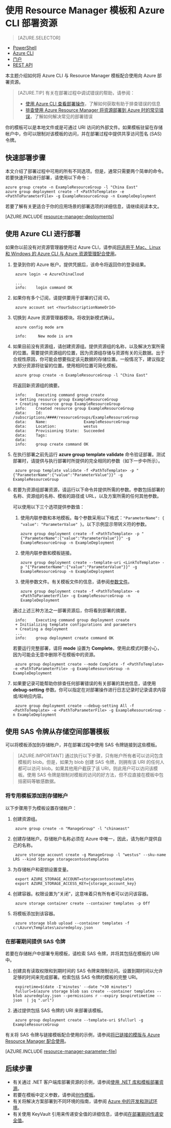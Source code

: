 <properties
   pageTitle="使用 Azure CLI 和模板部署资源 | Azure"
   description="使用 Azure Resource Manager 和 Azure CLI 将资源部署到 Azure。资源在 Resource Manager 模板中定义。"
   services="azure-resource-manager"
   documentationCenter="na"
   authors="tfitzmac"
   manager="timlt"
   editor="tysonn"/>  


<tags
   ms.service="azure-resource-manager"
   ms.devlang="na"
   ms.topic="article"
   ms.tgt_pltfrm="na"
   ms.workload="na"
   ms.date="08/15/2016"
   wacn.date="11/21/2016"
   ms.author="tomfitz"/>  


# 使用 Resource Manager 模板和 Azure CLI 部署资源

> [AZURE.SELECTOR]
- [PowerShell](/documentation/articles/resource-group-template-deploy/)
- [Azure CLI](/documentation/articles/resource-group-template-deploy-cli/)
- [门户](/documentation/articles/resource-group-template-deploy-portal/)
- [REST API](/documentation/articles/resource-group-template-deploy-rest/)

本主题介绍如何将 Azure CLI 与 Resource Manager 模板配合使用向 Azure 部署资源。

> [AZURE.TIP] 有关在部署过程中调试错误的帮助，请参阅：
>
> - [使用 Azure CLI 查看部署操作](/documentation/articles/resource-manager-troubleshoot-deployments-cli/)，了解如何获取有助于排查错误的信息
> - [排查使用 Azure Resource Manager 将资源部署到 Azure 时的常见错误](/documentation/articles/resource-manager-common-deployment-errors/)，了解如何解决常见的部署错误

你的模板可以是本地文件或是可通过 URI 访问的外部文件。如果模板驻留在存储帐户中，你可以限制对该模板的访问，并在部署过程中提供共享访问签名 (SAS) 令牌。

## 快速部署步骤

本文介绍了部署过程中可用的所有不同选项。但是，通常只需要两个简单的命令。若要快速开始进行部署，请使用以下命令：

    azure group create -n ExampleResourceGroup -l "China East"
    azure group deployment create -f <PathToTemplate> -e <PathToParameterFile> -g ExampleResourceGroup -n ExampleDeployment

若要了解有关更适合于你的应用场景的部署选项的详细信息，请继续阅读本文。

[AZURE.INCLUDE [resource-manager-deployments](../includes/resource-manager-deployments.md)]

## 使用 Azure CLI 进行部署

如果你以前没有对资源管理器使用过 Azure CLI，请参阅[将适用于 Mac、Linux 和 Windows 的 Azure CLI 与 Azure 资源管理配合使用](/documentation/articles/xplat-cli-azure-resource-manager/)。

1. 登录到你的 Azure 帐户。提供凭据后，该命令将返回你的登录结果。

        azure login -e AzureChinaCloud
  
        ...
        info:    login command OK

2. 如果你有多个订阅，请提供要用于部署的订阅 ID。

        azure account set <YourSubscriptionNameOrId>

3. 切换到 Azure 资源管理器模块。将收到新模式确认。

        azure config mode arm
   
        info:     New mode is arm

4. 如果目前没有资源组，请创建资源组。提供资源组的名称，以及解决方案所需的位置。需要提供资源组的位置，因为资源组存储与资源有关的元数据。出于合规性原因，你可能会想要指定该元数据的存储位置。一般情况下，建议指定大部分资源将驻留的位置。使用相同位置可简化模板。

        azure group create -n ExampleResourceGroup -l "China East"

     将返回新资源组的摘要。
   
        info:    Executing command group create
        + Getting resource group ExampleResourceGroup
        + Creating resource group ExampleResourceGroup
        info:    Created resource group ExampleResourceGroup
        data:    Id:                  /subscriptions/####/resourceGroups/ExampleResourceGroup
        data:    Name:                ExampleResourceGroup
        data:    Location:            westus
        data:    Provisioning State:  Succeeded
        data:    Tags:
        data:
        info:    group create command OK

5. 在执行部署之前先运行 **azure group template validate** 命令验证部署。测试部署时，请提供与执行部署时所提供的完全相同的参数（如下一步中所示）。

        azure group template validate -f <PathToTemplate> -p "{"ParameterName":{"value":"ParameterValue"}}" -g ExampleResourceGroup

5. 若要为资源组部署资源，请运行以下命令并提供所需的参数。参数包括部署的名称、资源组的名称、模板的路径或 URL，以及方案所需的任何其他参数。
   
     可以使用以下三个选项提供参数值：

     1. 使用内联参数和本地模板。每个参数采用以下格式：`"ParameterName": { "value": "ParameterValue" }`。以下示例显示带转义符的参数。

            azure group deployment create -f <PathToTemplate> -p "{"ParameterName":{"value":"ParameterValue"}}" -g ExampleResourceGroup -n ExampleDeployment

     2. 使用内联参数和模板链接。

            azure group deployment create --template-uri <LinkToTemplate> -p "{"ParameterName":{"value":"ParameterValue"}}" -g ExampleResourceGroup -n ExampleDeployment

     3. 使用参数文件。有关模板文件的信息，请参阅[参数文件](#parameter-file)。
    
            azure group deployment create -f <PathToTemplate> -e <PathToParameterFile> -g ExampleResourceGroup -n ExampleDeployment

     通过上述三种方法之一部署资源后，你将看到部署的摘要。
  
        info:    Executing command group deployment create
        + Initializing template configurations and parameters
        + Creating a deployment
        ...
        info:    group deployment create command OK

     若要运行完整部署，请将 **mode** 设置为 **Complete**。使用此模式时要小心，因为可能会无意中删除不在模板中的资源。

        azure group deployment create --mode Complete -f <PathToTemplate> -e <PathToParameterFile> -g ExampleResourceGroup -n ExampleDeployment

6. 如果要记录可能帮助你排查任何部署错误的有关部署的其他信息，请使用 **debug-setting** 参数。你可以指定在对部署操作进行日志记录时记录请求内容或/和响应内容。

        azure group deployment create --debug-setting All -f <PathToTemplate> -e <PathToParameterFile> -g ExampleResourceGroup -n ExampleDeployment

## 使用 SAS 令牌从存储空间部署模板

可以将模板添加到存储帐户，并在部署过程中使用 SAS 令牌链接到这些模板。

> [AZURE.IMPORTANT] 通过执行以下步骤，只有帐户所有者可以访问包含模板的 blob。但是，如果为 blob 创建 SAS 令牌，则拥有该 URI 的任何人都可以访问 blob。如果其他用户截获了该 URI，则此用户可以访问该模板。使用 SAS 令牌是限制对模板的访问的好方法，但不应直接在模板中包括密码等敏感数据。

### 将专用模板添加到存储帐户

以下步骤用于为模板设置存储帐户：

1. 创建资源组。

        azure group create -n "ManageGroup" -l "chinaeast"

2. 创建存储帐户。存储帐户名称必须在 Azure 中唯一，因此，请为帐户提供自己的名称。

        azure storage account create -g ManageGroup -l "westus" --sku-name LRS --kind Storage storagecontosotemplates

3. 为存储帐户和密钥设置变量。

        export AZURE_STORAGE_ACCOUNT=storagecontosotemplates
        export AZURE_STORAGE_ACCESS_KEY={storage_account_key}

4. 创建容器。权限设置为“关闭”，这意味着只有所有者可以访问该容器。

        azure storage container create --container templates -p Off 
        
4. 将模板添加到该容器。

        azure storage blob upload --container templates -f c:\Azure\Templates\azuredeploy.json
        
### 在部署期间提供 SAS 令牌

若要在存储帐户中部署专用模板，请检索 SAS 令牌，并将其包括在模板的 URI 中。

1. 创建具有读取权限和到期时间的 SAS 令牌来限制访问。设置到期时间以允许足够的时间来完成部署。检索包括 SAS 令牌的模板的完整 URI。

        expiretime=$(date -I'minutes' --date "+30 minutes")
        fullurl=$(azure storage blob sas create --container templates --blob azuredeploy.json --permissions r --expiry $expiretimetime --json  | jq ".url")

2. 通过提供包括 SAS 令牌的 URI 来部署该模板。

        azure group deployment create --template-uri $fullurl -g ExampleResourceGroup

有关将 SAS 令牌与链接模板配合使用的示例，请参阅[将已链接的模版与 Azure Resource Manager 配合使用](/documentation/articles/resource-group-linked-templates/)。

[AZURE.INCLUDE [resource-manager-parameter-file](../includes/resource-manager-parameter-file)]

## 后续步骤
- 有关通过 .NET 客户端库部署资源的示例，请参阅[使用 .NET 库和模板部署资源](/documentation/articles/virtual-machines-windows-csharp-template/)。
- 若要在模板中定义参数，请参阅[创作模板](/documentation/articles/resource-group-authoring-templates#parameters)。
- 有关将解决方案部署到不同环境的指南，请参阅 [Azure 中的开发和测试环境](/documentation/articles/solution-dev-test-environments/)。
- 有关使用 KeyVault 引用来传递安全值的详细信息，请参阅[在部署期间传递安全值](/documentation/articles/resource-manager-keyvault-parameter/)。

<!---HONumber=Mooncake_1114_2016-->